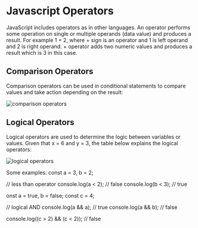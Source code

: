  # <h1> Javascript Operators </h1>

 
JavaScript includes operators as in other languages. An operator performs some operation on single or multiple operands (data value) and produces a result. For example 1 + 2, where + sign is an operator and 1 is left operand and 2 is right operand. + operator adds two numeric values and produces a result which is 3 in this case.

 ##  <h2> Comparison Operators </h2>

Comparison operators can be used in conditional statements to compare values and take action depending on the result:

![comparison operators](http://ptgmedia.pearsoncmg.com/imprint_downloads/informit/learninglabs/9780133902990/graphics/03tab01.jpg)

## Logical Operators
Logical operators are used to determine the logic between variables or values.
Given that x = 6 and y = 3, the table below explains the logical operators:

![logical operators](http://ptgmedia.pearsoncmg.com/imprint_downloads/informit/learninglabs/9780133902990/graphics/03tab02.jpg)


Some examples:
const a = 3, b = 2;

// less than operator
console.log(a < 2); // false
console.log(b < 3); // true

onst a = true, b = false;
const c = 4;

// logical AND
console.log(a && a); // true
console.log(a && b);  // false

console.log((c > 2) && (c < 2)); // false

